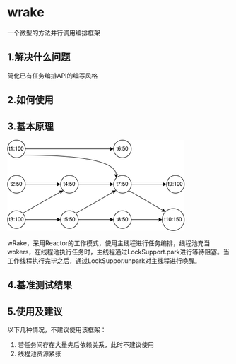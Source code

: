 # wrake
一个微型的方法并行调用编排框架



## 1.解决什么问题

简化已有任务编排API的编写风格

## 2.如何使用



## 3.基本原理

![未命名绘图.drawio](imgs/未命名绘图.drawio.png)

wRake，采用Reactor的工作模式，使用主线程进行任务编排，线程池充当wokers，在线程池执行任务时，主线程通过LockSupport.park进行等待阻塞。当工作线程执行完毕之后，通过LockSuppor.unpark对主线程进行唤醒。

## 4.基准测试结果



## 5.使用及建议

以下几种情况，不建议使用该框架：

1. 若任务间存在大量先后依赖关系，此时不建议使用
2. 线程池资源紧张